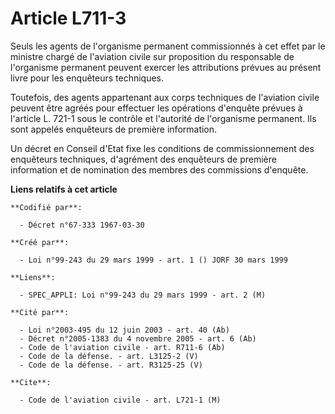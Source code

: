 # Article L711-3

Seuls les agents de l'organisme permanent commissionnés à cet effet par le ministre chargé de l'aviation civile sur
proposition du responsable de l'organisme permanent peuvent exercer les attributions prévues au présent livre pour les
enquêteurs techniques.

Toutefois, des agents appartenant aux corps techniques de l'aviation civile peuvent être agréés pour effectuer les opérations
d'enquête prévues à l'article L. 721-1 sous le contrôle et l'autorité de l'organisme permanent. Ils sont appelés enquêteurs
de première information.

Un décret en Conseil d'Etat fixe les conditions de commissionnement des enquêteurs techniques, d'agrément des enquêteurs de
première information et de nomination des membres des commissions d'enquête.

**Liens relatifs à cet article**

	**Codifié par**:

	  - Décret n°67-333 1967-03-30

	**Créé par**:

	  - Loi n°99-243 du 29 mars 1999 - art. 1 () JORF 30 mars 1999

	**Liens**:

	  - SPEC_APPLI: Loi n°99-243 du 29 mars 1999 - art. 2 (M)

	**Cité par**:

	  - Loi n°2003-495 du 12 juin 2003 - art. 40 (Ab)
	  - Décret n°2005-1383 du 4 novembre 2005 - art. 6 (Ab)
	  - Code de l'aviation civile - art. R711-6 (Ab)
	  - Code de la défense. - art. L3125-2 (V)
	  - Code de la défense. - art. R3125-25 (V)

	**Cite**:

	  - Code de l'aviation civile - art. L721-1 (M)
